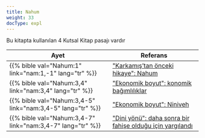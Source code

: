 ```yaml
---
title: Nahum
weight: 33
docType: expl
---
```


Bu kitapta kullanılan 4 Kutsal Kitap pasajı vardır

| Ayet | Referans |
|-------|-----------|
| {{% bible val="Nahum:1" link="nam:1,-1" lang="tr" %}} | ["Karkamış’tan önceki hikaye": Nahum](/expl/../expl/content/bowls/armageddon-and-the-battle-of-karkemish#f7c8) |
| {{% bible val="Nahum:3,4" link="nam:3,4" lang="tr" %}} | ["Ekonomik boyut": konomik bağımlılıklar](/expl/../expl/content/harlot/who-is-the-harlot-babylon-part-2#fb4b) |
| {{% bible val="Nahum:3,4-5" link="nam:3,4-5" lang="tr" %}} | ["Ekonomik boyut": Niniveh](/expl/../expl/content/harlot/who-is-the-harlot-babylon-part-2#fb4b) |
| {{% bible val="Nahum:3,4-7" link="nam:3,4-7" lang="tr" %}} | ["Dini yönü": daha sonra bir fahişe olduğu için yargılandı](/expl/../expl/content/harlot/who-is-the-harlot-babylon-part-2#bc8e) |
